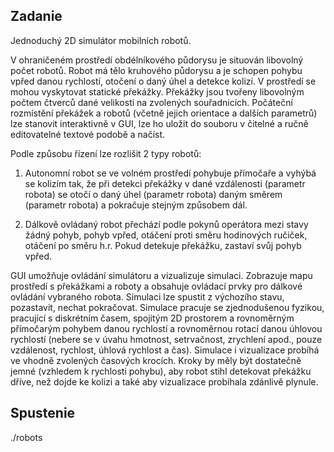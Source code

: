 ## Zadanie

Jednoduchý 2D simulátor mobilních robotů.

V ohraničeném prostředí obdélníkového půdorysu je situován libovolný počet robotů.  Robot má tělo kruhového půdorysu a je schopen pohybu vpřed danou rychlostí, otočení o daný úhel a detekce kolizí. V prostředí se mohou vyskytovat statické překážky. Překážky jsou tvořeny libovolným počtem čtverců dané velikosti na zvolených souřadnicích. Počáteční rozmístění překážek a robotů (včetně jejich orientace a dalších parametrů) lze stanovit interaktivně v GUI, lze ho uložit do souboru v čitelné a ručně editovatelné textové podobě  a načíst. 

Podle způsobu řízení lze rozlišit 2 typy robotů: 

1. Autonomní robot se ve volném prostředí pohybuje přímočaře a vyhýbá se kolizím tak, že při detekci překážky v dané vzdálenosti (parametr robota) se otočí o daný úhel (parametr robota) daným směrem (parametr robota) a pokračuje stejným způsobem dál.

2. Dálkově ovládaný robot přechází podle pokynů operátora mezi stavy žádný pohyb, pohyb vpřed, otáčení proti směru hodinových ručiček, otáčení po směru h.r. Pokud detekuje překážku, zastaví svůj pohyb vpřed.

GUI umožňuje ovládání simulátoru a vizualizuje simulaci. Zobrazuje mapu prostředí s překážkami a roboty a obsahuje ovládací prvky pro dálkové ovládání vybraného robota. Simulaci lze spustit z výchozího stavu, pozastavit, nechat pokračovat. Simulace pracuje se zjednodušenou fyzikou, pracující s diskrétním časem, spojitým 2D prostorem a rovnoměrným přímočarým pohybem danou rychlostí a rovnoměrnou rotací danou úhlovou rychlostí (nebere se v úvahu hmotnost, setrvačnost, zrychlení apod., pouze vzdálenost, rychlost, úhlová rychlost a čas). Simulace i vizualizace probíhá ve vhodně zvolených časových krocích. Kroky by měly být dostatečně jemné (vzhledem k rychlosti pohybu), aby robot stihl detekovat překážku dříve, než dojde ke kolizi a také aby vizualizace probíhala zdánlivě plynule.

## Spustenie

./robots